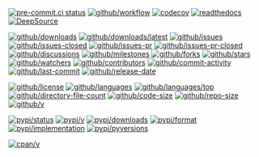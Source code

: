 [![pre-commit.ci status](https://results.pre-commit.ci/badge/github/%GITHUB_USER%/%DIR%/main.svg)](https://results.pre-commit.ci/latest/github/%GITHUB_USER%/%DIR%/main)
[![github/workflow](https://github.com/%GITHUB_USER%/%DIR%/actions/workflows/main.yml/badge.svg)](https://github.com/%GITHUB_USER%/%DIR%/actions)
[![codecov](https://codecov.io/gh/%GITHUB_USER%/%DIR%/branch/main/graph/badge.svg)](https://codecov.io/gh/%GITHUB_USER%/%DIR%)
[![readthedocs](https://shields.io/readthedocs/%DIR%)](https://%DIR%.readthedocs.io)
[![DeepSource](https://deepsource.io/gh/%GITHUB_USER%/%DIR%.svg/?show_trend=true)](https://deepsource.io/gh/%GITHUB_USER%/%DIR%)

[![github/downloads](https://shields.io/github/downloads/%GITHUB_USER%/%DIR%/total)](https://github.com/%GITHUB_USER%/%DIR%/releases)
[![github/downloads/latest](https://shields.io/github/downloads/%GITHUB_USER%/%DIR%/latest/total)](https://github.com/%GITHUB_USER%/%DIR%/releases/latest)
[![github/issues](https://shields.io/github/issues/%GITHUB_USER%/%DIR%)](https://github.com/%GITHUB_USER%/%DIR%/issues)
[![github/issues-closed](https://shields.io/github/issues-closed/%GITHUB_USER%/%DIR%)](https://github.com/%GITHUB_USER%/%DIR%/issues?q=is%3Aissue+is%3Aclosed)
[![github/issues-pr](https://shields.io/github/issues-pr/%GITHUB_USER%/%DIR%)](https://github.com/%GITHUB_USER%/%DIR%/pulls)
[![github/issues-pr-closed](https://shields.io/github/issues-pr-closed/%GITHUB_USER%/%DIR%)](https://github.com/%GITHUB_USER%/%DIR%/pulls?q=is%3Apr+is%3Aclosed)
[![github/discussions](https://shields.io/github/discussions/%GITHUB_USER%/%DIR%)](https://github.com/%GITHUB_USER%/%DIR%/discussions)
[![github/milestones](https://shields.io/github/milestones/all/%GITHUB_USER%/%DIR%)](https://github.com/%GITHUB_USER%/%DIR%/milestones)
[![github/forks](https://shields.io/github/forks/%GITHUB_USER%/%DIR%)](https://github.com/%GITHUB_USER%/%DIR%/network/members)
[![github/stars](https://shields.io/github/stars/%GITHUB_USER%/%DIR%)](https://github.com/%GITHUB_USER%/%DIR%/stargazers)
[![github/watchers](https://shields.io/github/watchers/%GITHUB_USER%/%DIR%)](https://github.com/%GITHUB_USER%/%DIR%/watchers)
[![github/contributors](https://shields.io/github/contributors/%GITHUB_USER%/%DIR%)](https://github.com/%GITHUB_USER%/%DIR%/graphs/contributors)
[![github/commit-activity](https://shields.io/github/commit-activity/w/%GITHUB_USER%/%DIR%)](https://github.com/%GITHUB_USER%/%DIR%/graphs/commit-activity)
[![github/last-commit](https://shields.io/github/last-commit/%GITHUB_USER%/%DIR%)](https://github.com/%GITHUB_USER%/%DIR%/commits)
[![github/release-date](https://shields.io/github/release-date/%GITHUB_USER%/%DIR%)](https://github.com/%GITHUB_USER%/%DIR%/releases/latest)

[![github/license](https://shields.io/github/license/%GITHUB_USER%/%DIR%)](https://github.com/%GITHUB_USER%/%DIR%/blob/main/LICENSE)
[![github/languages](https://shields.io/github/languages/count/%GITHUB_USER%/%DIR%)](https://github.com/%GITHUB_USER%/%DIR%)
[![github/languages/top](https://shields.io/github/languages/top/%GITHUB_USER%/%DIR%)](https://github.com/%GITHUB_USER%/%DIR%)
[![github/directory-file-count](https://shields.io/github/directory-file-count/%GITHUB_USER%/%DIR%)](https://github.com/%GITHUB_USER%/%DIR%)
[![github/code-size](https://shields.io/github/languages/code-size/%GITHUB_USER%/%DIR%)](https://github.com/%GITHUB_USER%/%DIR%)
[![github/repo-size](https://shields.io/github/repo-size/%GITHUB_USER%/%DIR%)](https://github.com/%GITHUB_USER%/%DIR%)
[![github/v](https://shields.io/github/v/release/%GITHUB_USER%/%DIR%)](https://github.com/%GITHUB_USER%/%DIR%)

[![pypi/status](https://shields.io/pypi/status/%DIR%)](https://pypi.org/project/%DIR%/#description)
[![pypi/v](https://shields.io/pypi/v/%DIR%)](https://pypi.org/project/%DIR%/#history)
[![pypi/downloads](https://shields.io/pypi/dd/%DIR%)](https://pypi.org/project/%DIR%/#files)
[![pypi/format](https://shields.io/pypi/format/%DIR%)](https://pypi.org/project/%DIR%/#files)
[![pypi/implementation](https://shields.io/pypi/implementation/%DIR%)](https://pypi.org/project/%DIR%/#files)
[![pypi/pyversions](https://shields.io/pypi/pyversions/%DIR%)](https://pypi.org/project/%DIR%/#files)

[![cpan/v](https://img.shields.io/cpan/v/%DIR%)](https://metacpan.org/pod/%PERLDIR%)
